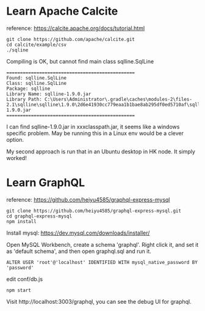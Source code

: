 # Learn Apache Calcite
reference: https://calcite.apache.org/docs/tutorial.html

```shell
git clone https://github.com/apache/calcite.git
cd calcite/example/csv
./sqline
```
Compiling is OK, but cannot find main class sqlline.SqlLine

```textfile
===============================================
Found: sqlline.SqlLine
Class: sqlline.SqlLine
Package: sqlline
Library Name: sqlline-1.9.0.jar
Library Path: C:\Users\Administrator\.gradle\caches\modules-2\files-2.1\sqlline\sqlline\1.9.0\2d6e41930cc779eaa1b1bae8ab295df0ed5710af\sqlline-1.9.0.jar
===============================================
```

I can find sqlline-1.9.0.jar in xxxclasspath.jar, it seems like a windows specific problem.
May be running this in a Linux env would be a clever option.

My second approach is run that in an Ubuntu desktop in HK node.
It simply worked!

# Learn GraphQL
reference: https://github.com/heiyu4585/graphql-express-mysql
```shell
git clone https://github.com/heiyu4585/graphql-express-mysql.git
cd graphql-express-mysql
npm install
```

Install mysql:
https://dev.mysql.com/downloads/installer/

Open MySQL Workbench, create a schema 'graphql'.
Right click it, and set it as 'default schema', and then open graphql.sql and run it.

```textfile
ALTER USER 'root'@'localhost' IDENTIFIED WITH mysql_native_password BY 'password'
```

edit conf/db.js
```shell
npm start
```

Visit http://localhost:3003/graphql, you can see the debug UI for graphql.
